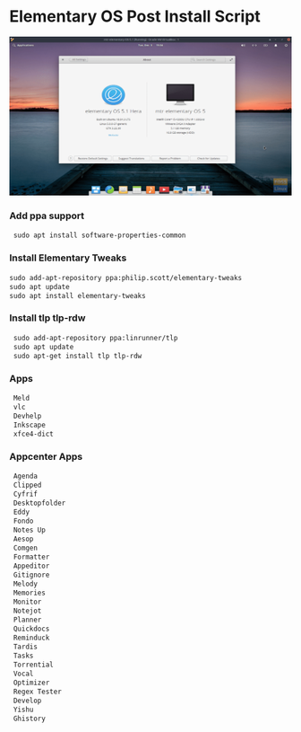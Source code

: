 # Elementary OS Post Install Script

![Screenshot](screenshot.png)

### Add ppa support
```
 sudo apt install software-properties-common 
```

### Install Elementary Tweaks
```
sudo add-apt-repository ppa:philip.scott/elementary-tweaks
sudo apt update
sudo apt install elementary-tweaks
```

### Install tlp tlp-rdw
```
 sudo add-apt-repository ppa:linrunner/tlp
 sudo apt update
 sudo apt-get install tlp tlp-rdw
```

### Apps
```
 Meld
 vlc
 Devhelp
 Inkscape
 xfce4-dict 
```

### Appcenter Apps
```
 Agenda
 Clipped
 Cyfrif
 Desktopfolder
 Eddy
 Fondo
 Notes Up
 Aesop
 Comgen
 Formatter
 Appeditor
 Gitignore
 Melody
 Memories
 Monitor
 Notejot
 Planner
 Quickdocs
 Reminduck
 Tardis
 Tasks
 Torrential
 Vocal
 Optimizer
 Regex Tester
 Develop
 Yishu
 Ghistory 
```
